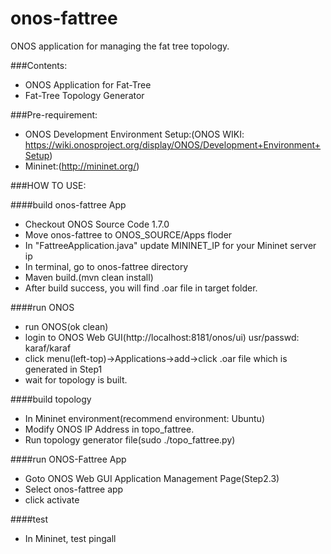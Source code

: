 # onos-fattree
ONOS application for managing the fat tree topology. 

###Contents:
- ONOS Application for Fat-Tree
- Fat-Tree Topology Generator

###Pre-requirement:
- ONOS Development Environment Setup:(ONOS WIKI: https://wiki.onosproject.org/display/ONOS/Development+Environment+Setup)
- Mininet:(http://mininet.org/)

###HOW TO USE:

####build onos-fattree App

- Checkout ONOS Source Code 1.7.0
- Move onos-fattree to ONOS_SOURCE/Apps floder
- In "FattreeApplication.java" update MININET_IP for your Mininet server ip
- In terminal, go to onos-fattree directory
- Maven build.(mvn clean install)
- After build success, you will find .oar file in target folder.

####run ONOS

- run ONOS(ok clean)
- login to ONOS Web GUI(http://localhost:8181/onos/ui) usr/passwd: karaf/karaf
- click menu(left-top)->Applications->add->click .oar file which is generated in Step1
- wait for topology is built.

####build topology

- In Mininet environment(recommend environment: Ubuntu)
- Modify ONOS IP Address in topo_fattree.
- Run topology generator file(sudo ./topo_fattree.py)

####run ONOS-Fattree App

- Goto ONOS Web GUI Application Management Page(Step2.3)
- Select onos-fattree app
- click activate

####test

- In Mininet, test pingall
